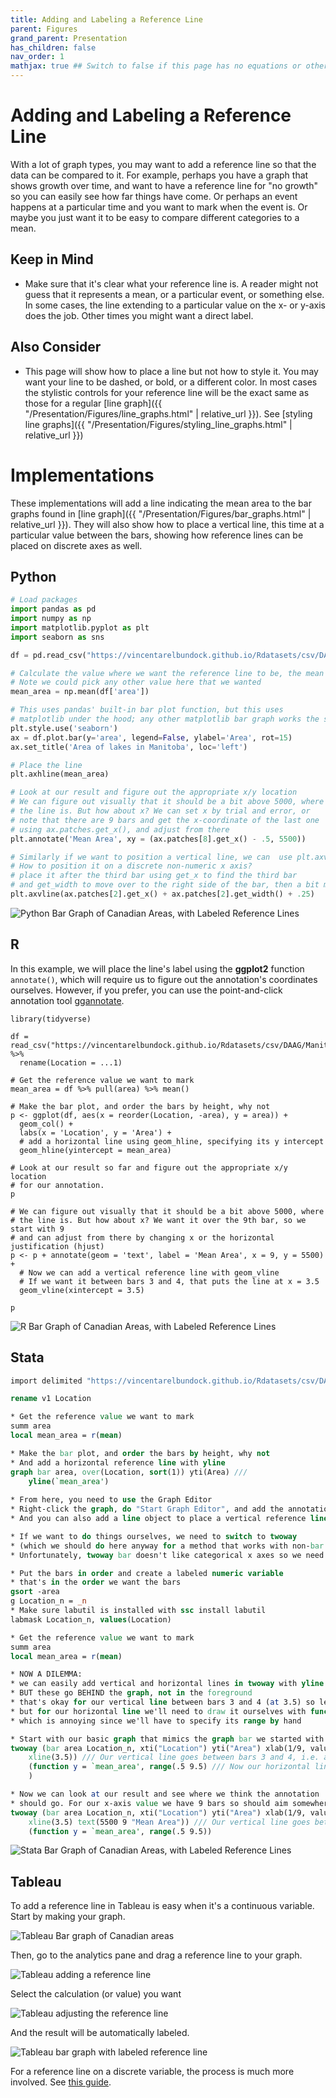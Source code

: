 ```yaml
---
title: Adding and Labeling a Reference Line
parent: Figures
grand_parent: Presentation
has_children: false
nav_order: 1
mathjax: true ## Switch to false if this page has no equations or other math rendering.
---
```


# Adding and Labeling a Reference Line 

With a lot of graph types, you may want to add a reference line so that the data can be compared to it. For example, perhaps you have a graph that shows growth over time, and want to have a reference line for "no growth" so you can easily see how far things have come. Or perhaps an event happens at a particular time and you want to mark when the event is. Or maybe you just want it to be easy to compare different categories to a mean.

## Keep in Mind

- Make sure that it's clear what your reference line is. A reader might not guess that it represents a mean, or a particular event, or something else. In some cases, the line extending to a particular value on the x- or y-axis does the job. Other times you might want a direct label.

## Also Consider

- This page will show how to place a line but not how to style it. You may want your line to be dashed, or bold, or a different color. In most cases the stylistic controls for your reference line will be the exact same as those for a regular [line graph]({{ "/Presentation/Figures/line_graphs.html" | relative_url }}). See [styling line graphs]({{ "/Presentation/Figures/styling_line_graphs.html" | relative_url }})

# Implementations

These implementations will add a line indicating the mean area to the bar graphs found in [line graph]({{ "/Presentation/Figures/bar_graphs.html" | relative_url }}). They will also show how to place a vertical line, this time at a particular value between the bars, showing how reference lines can be placed on discrete axes as well.

## Python

```python
# Load packages
import pandas as pd
import numpy as np
import matplotlib.pyplot as plt
import seaborn as sns

df = pd.read_csv("https://vincentarelbundock.github.io/Rdatasets/csv/DAAG/Manitoba.lakes.csv", index_col=0)

# Calculate the value where we want the reference line to be, the mean
# Note we could pick any other value here that we wanted
mean_area = np.mean(df['area'])

# This uses pandas' built-in bar plot function, but this uses
# matplotlib under the hood; any other matplotlib bar graph works the same
plt.style.use('seaborn')
ax = df.plot.bar(y='area', legend=False, ylabel='Area', rot=15)
ax.set_title('Area of lakes in Manitoba', loc='left')

# Place the line
plt.axhline(mean_area)

# Look at our result and figure out the appropriate x/y location
# We can figure out visually that it should be a bit above 5000, where
# the line is. But how about x? We can set x by trial and error, or 
# note that there are 9 bars and get the x-coordinate of the last one
# using ax.patches.get_x(), and adjust from there
plt.annotate('Mean Area', xy = (ax.patches[8].get_x() - .5, 5500))

# Similarly if we want to position a vertical line, we can  use plt.axvline.
# How to position it on a discrete non-numeric x axis?
# place it after the third bar using get_x to find the third bar
# and get_width to move over to the right side of the bar, then a bit more to adjust
plt.axvline(ax.patches[2].get_x() + ax.patches[2].get_width() + .25)
```

![Python Bar Graph of Canadian Areas, with Labeled Reference Lines](https://github.com/LOST-STATS/LOST-STATS.github.io/raw/master/Presentation/Figures/Images/Adding_and_Labeling_a_Reference_Line/python_labeled_reference_lines.png)

## R

In this example, we will place the line's label using the **ggplot2** function `annotate()`, which will require us to figure out the annotation's coordinates ourselves. However, if you prefer, you can use the point-and-click annotation tool [ggannotate](https://github.com/MattCowgill/ggannotate).

```{r}
library(tidyverse)

df = read_csv("https://vincentarelbundock.github.io/Rdatasets/csv/DAAG/Manitoba.lakes.csv") %>%
  rename(Location = ...1)

# Get the reference value we want to mark
mean_area = df %>% pull(area) %>% mean()

# Make the bar plot, and order the bars by height, why not
p <- ggplot(df, aes(x = reorder(Location, -area), y = area)) + 
  geom_col() + 
  labs(x = 'Location', y = 'Area') +
  # add a horizontal line using geom_hline, specifying its y intercept
  geom_hline(yintercept = mean_area)

# Look at our result so far and figure out the appropriate x/y location 
# for our annotation. 
p

# We can figure out visually that it should be a bit above 5000, where
# the line is. But how about x? We want it over the 9th bar, so we start with 9
# and can adjust from there by changing x or the horizontal justification (hjust)
p <- p + annotate(geom = 'text', label = 'Mean Area', x = 9, y = 5500) + 
  # Now we can add a vertical reference line with geom_vline
  # If we want it between bars 3 and 4, that puts the line at x = 3.5
  geom_vline(xintercept = 3.5)

p
```

![R Bar Graph of Canadian Areas, with Labeled Reference Lines](https://github.com/LOST-STATS/LOST-STATS.github.io/raw/master/Presentation/Figures/Images/Adding_and_Labeling_a_Reference_Line/r_barplot_reference_lines.png)

## Stata

```stata
import delimited "https://vincentarelbundock.github.io/Rdatasets/csv/DAAG/Manitoba.lakes.csv", clear

rename v1 Location

* Get the reference value we want to mark
summ area
local mean_area = r(mean)

* Make the bar plot, and order the bars by height, why not
* And add a horizontal reference line with yline
graph bar area, over(Location, sort(1)) yti(Area) ///
	yline(`mean_area')
	
* From here, you need to use the Graph Editor
* Right-click the graph, do "Start Graph Editor", and add the annotation
* And you can also add a line object to place a vertical reference line

* If we want to do things ourselves, we need to switch to twoway
* (which we should do here anyway for a method that works with non-bar graphs)
* Unfortunately, twoway bar doesn't like categorical x axes so we need to do some work there

* Put the bars in order and create a labeled numeric variable
* that's in the order we want the bars
gsort -area
g Location_n = _n
* Make sure labutil is installed with ssc install labutil
labmask Location_n, values(Location)

* Get the reference value we want to mark
summ area
local mean_area = r(mean)

* NOW A DILEMMA:
* we can easily add vertical and horizontal lines in twoway with yline and xline (or tline for time series graphs)
* BUT these go BEHIND the graph, not in the foreground
* that's okay for our vertical line between bars 3 and 4 (at 3.5) so let's do that
* but for our horizontal line we'll need to draw it ourselves with function
* which is annoying since we'll have to specify its range by hand

* Start with our basic graph that mimics the graph bar we started with
twoway (bar area Location_n, xti("Location") yti("Area") xlab(1/9, valuelabel) legend(off) ///
	xline(3.5)) /// Our vertical line goes between bars 3 and 4, i.e. at 3.5
	(function y = `mean_area', range(.5 9.5) /// Now our horizontal line at the mean
	)

* Now we can look at our result and see where we think the annotation
* should go. For our x-axis value we have 9 bars so should aim somewhere around 9
twoway (bar area Location_n, xti("Location") yti("Area") xlab(1/9, valuelabel) legend(off) ///
	xline(3.5) text(5500 9 "Mean Area")) /// Our vertical line goes between bars 3 and 4, i.e. at 3.5
	(function y = `mean_area', range(.5 9.5))

```

![Stata Bar Graph of Canadian Areas, with Labeled Reference Lines](https://github.com/LOST-STATS/LOST-STATS.github.io/raw/master/Presentation/Figures/Images/Adding_and_Labeling_a_Reference_Line/stata_labeled_reference_lines.png)

## Tableau

To add a reference line in Tableau is easy when it's a continuous variable. Start by making your graph.

![Tableau Bar graph of Canadian areas](https://github.com/LOST-STATS/LOST-STATS.github.io/raw/master/Presentation/Figures/Images/Adding_and_Labeling_a_Reference_Line/tableau_reflines_1.png)

Then, go to the analytics pane and drag a reference line to your graph.

![Tableau adding a reference line](https://github.com/LOST-STATS/LOST-STATS.github.io/raw/master/Presentation/Figures/Images/Adding_and_Labeling_a_Reference_Line/tableau_reflines_2.png)


Select the calculation (or value) you want

![Tableau adjusting the reference line](https://github.com/LOST-STATS/LOST-STATS.github.io/raw/master/Presentation/Figures/Images/Adding_and_Labeling_a_Reference_Line/tableau_reflines_3.png)


And the result will be automatically labeled.

![Tableau bar graph with labeled reference line](https://github.com/LOST-STATS/LOST-STATS.github.io/raw/master/Presentation/Figures/Images/Adding_and_Labeling_a_Reference_Line/tableau_reflines_4.png)


For a reference line on a discrete variable, the process is much more involved. See [this guide](https://kb.tableau.com/articles/issue/add-reference-line-to-discrete-field).
